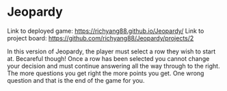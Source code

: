 # Jeopardy
Link to deployed game: https://richyang88.github.io/Jeopardy/
Link to project board: https://github.com/richyang88/Jeopardy/projects/2

In this version of Jeopardy, the player must select a row they wish to start at. Becareful though! Once a row has been selected you cannot change your decision and must continue answering all the way through to the right.
The more questions you get right the more points you get. One wrong question and that is the end of the game for you.
